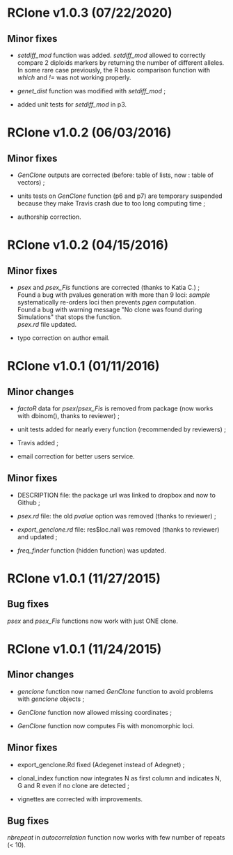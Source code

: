 # RClone v1.0.3 (07/22/2020)

## Minor fixes

- *setdiff_mod* function was added. 
*setdiff_mod* allowed to correctly compare 2 diploids markers by returning the number of different alleles.
In some rare case previously, the R basic comparison function with *which* and *!=* was not working properly.

- *genet_dist* function was modified with *setdiff_mod* ;

- added unit tests for *setdiff_mod* in p3.

# RClone v1.0.2 (06/03/2016)

## Minor fixes

- *GenClone* outputs are corrected (before: table of lists, now : table of vectors) ;

- units tests on *GenClone* function (p6 and p7) are temporary suspended because they make Travis crash due to too long computing time ;

- authorship correction.

# RClone v1.0.2 (04/15/2016)

## Minor fixes

- *psex* and *psex_Fis* functions are corrected (thanks to Katia C.) ;  
Found a bug with pvalues generation with more than 9 loci: *sample* systematically re-orders loci then prevents *pgen* computation.  
Found a bug with warning message "No clone was found during Simulations" that stops the function.  
*psex.rd* file updated.

- typo correction on author email.


# RClone v1.0.1 (01/11/2016)

## Minor changes

- *factoR* data for *psex*/*psex_Fis* is removed from package (now works with dbinom(), thanks to reviewer) ;

- unit tests added for nearly every function (recommended by reviewers) ;

- Travis added ;

- email correction for better users service.

## Minor fixes

- DESCRIPTION file: the package url was linked to dropbox and now to Github ;

- *psex.rd* file: the old *pvalue* option was removed (thanks to reviewer) ;

- *export_genclone.rd* file: res$loc.nall was removed (thanks to reviewer) and updated ;

- *freq_finder* function (hidden function) was updated.


# RClone v1.0.1 (11/27/2015)

## Bug fixes

*psex* and *psex_Fis* functions now work with just ONE clone.


# RClone v1.0.1 (11/24/2015)

## Minor changes

- *genclone* function now named *GenClone* function to avoid problems with *genclone* objects ;

- *GenClone* function now allowed missing coordinates ;

- *GenClone* function now computes Fis with monomorphic loci.

## Minor fixes

- export_genclone.Rd fixed (Adegenet instead of Adegnet) ;

- clonal_index function now integrates N as first column and indicates N, G and R even if no clone are detected ;

- vignettes are corrected with improvements.

## Bug fixes

*nbrepeat* in *autocorrelation* function now works with few number of repeats (< 10).


